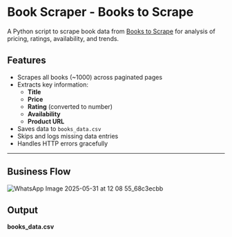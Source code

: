 #  Book Scraper - Books to Scrape

A Python script to scrape book data from [Books to Scrape](http://books.toscrape.com/) for analysis of pricing, ratings, availability, and trends.

## Features

- Scrapes all books (~1000) across paginated pages
- Extracts key information:
  - **Title**
  - **Price**
  - **Rating** (converted to number)
  - **Availability**
  - **Product URL**
- Saves data to `books_data.csv`
- Skips and logs missing data entries
- Handles HTTP errors gracefully

---

## Business Flow

![WhatsApp Image 2025-05-31 at 12 08 55_68c3ecbb](https://github.com/user-attachments/assets/9fa81391-5418-4f8d-a81f-20b3351a07e7)


## Output

**books_data.csv**
